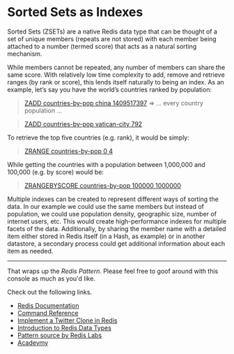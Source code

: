 # Sorted Sets as Indexes

Sorted Sets (ZSETs) are a native Redis data type that can be thought of a set of unique members (repeats are not stored) with each member being attached to a number (termed score) that acts as a natural sorting mechanism. 

While members cannot be repeated, any number of members can share the same score. With relatively low time complexity to add, remove and retrieve ranges (by rank or score), this lends itself naturally to being an index. As an example, let’s say you have the world’s countries ranked by population:

>[ZADD countries-by-pop china 1409517397](#run) => ... every country population ...

>[ZADD countries-by-pop vatican-city 792](#run)

To retrieve the top five countries (e.g. rank), it would be simply:

>[ZRANGE countries-by-pop 0 4](#run)

While getting the countries with a population between 1,000,000 and 100,000 (e.g. by score) would be:

>[ZRANGEBYSCORE countries-by-pop 100000 1000000](#run)

Multiple indexes can be created to represent different ways of sorting the data. In our example we could use the same members but instead of population, we could use population density, geographic size, number of internet users, etc. This would create high-performance indexes for multiple facets of the data. Additionally, by sharing the member name with a detailed item either stored in Redis itself (in a Hash, as example) or in another datastore, a secondary process could get additional information about each item as needed.

---
That wraps up the *Redis Pattern*. Please feel free to goof around with
this console as much as you'd like.

Check out the following links.

* [Redis Documentation](http://redis.io/documentation)
* [Command Reference](http://redis.io/commands)
* [Implement a Twitter Clone in Redis](http://redis.io/topics/twitter-clone)
* [Introduction to Redis Data Types](http://redis.io/topics/data-types-intro)
* [Pattern source by Redis Labs](https://redislabs.com/redis-best-practices/indexing-patterns/sorted-sets-indexes/)
* [Acadevmy](https://acadevmy.it)